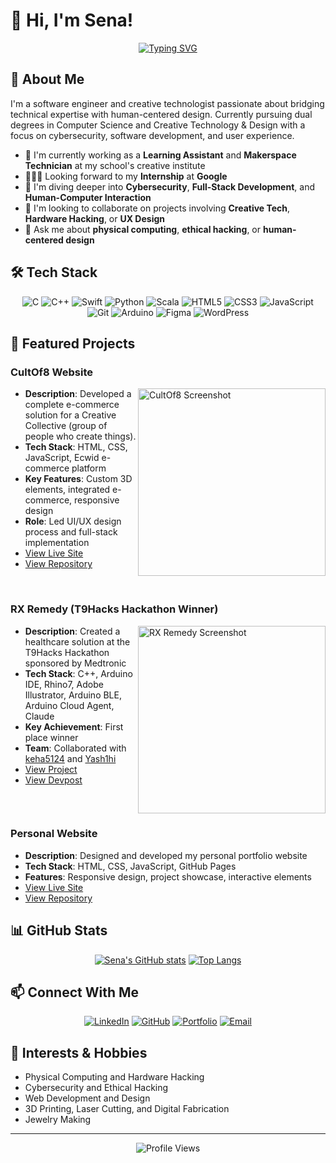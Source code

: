 # 👋 Hi, I'm Sena!

<div align="center">
  
[![Typing SVG](https://readme-typing-svg.herokuapp.com?font=Fira+Code&pause=1000&color=F78C70&center=true&vCenter=true&width=435&lines=Software+Engineer;Creative+Technologist;Human-Centered+Designer;Cybersecurity+Enthusiast)](https://git.io/typing-svg)

</div>

## 💫 About Me

I'm a software engineer and creative technologist passionate about bridging technical expertise with human-centered design. Currently pursuing dual degrees in Computer Science and Creative Technology & Design with a focus on cybersecurity, software development, and user experience.

- 🔭 I'm currently working as a **Learning Assistant** and **Makerspace Technician** at my school's creative institute
- 👩🏽‍💻 Looking forward to my **Internship** at **Google**
- 🌱 I'm diving deeper into **Cybersecurity**, **Full-Stack Development**, and **Human-Computer Interaction**
- 👯 I'm looking to collaborate on projects involving **Creative Tech**, **Hardware Hacking**, or **UX Design**
- 💬 Ask me about **physical computing**, **ethical hacking**, or **human-centered design**

## 🛠️ Tech Stack

<div align="center">
  
![C](https://img.shields.io/badge/c-%2300599C.svg?style=for-the-badge&logo=c&logoColor=white)
![C++](https://img.shields.io/badge/c++-%2300599C.svg?style=for-the-badge&logo=c%2B%2B&logoColor=white)
![Swift](https://img.shields.io/badge/swift-F54A2A?style=for-the-badge&logo=swift&logoColor=white)
![Python](https://img.shields.io/badge/python-3670A0?style=for-the-badge&logo=python&logoColor=ffdd54)
![Scala](https://img.shields.io/badge/scala-%23DC322F.svg?style=for-the-badge&logo=scala&logoColor=white)
![HTML5](https://img.shields.io/badge/html5-%23E34F26.svg?style=for-the-badge&logo=html5&logoColor=white)
![CSS3](https://img.shields.io/badge/css3-%231572B6.svg?style=for-the-badge&logo=css3&logoColor=white)
![JavaScript](https://img.shields.io/badge/javascript-%23323330.svg?style=for-the-badge&logo=javascript&logoColor=%23F7DF1E)
![Git](https://img.shields.io/badge/git-%23F05033.svg?style=for-the-badge&logo=git&logoColor=white)
![Arduino](https://img.shields.io/badge/-Arduino-00979D?style=for-the-badge&logo=Arduino&logoColor=white)
![Figma](https://img.shields.io/badge/figma-%23F24E1E.svg?style=for-the-badge&logo=figma&logoColor=white)
![WordPress](https://img.shields.io/badge/WordPress-%23117AC9.svg?style=for-the-badge&logo=WordPress&logoColor=white)

</div>

## 🚀 Featured Projects

### CultOf8 Website
<img align="right" width="300" src="https://via.placeholder.com/300x180" alt="CultOf8 Screenshot">

- **Description**: Developed a complete e-commerce solution for a Creative Collective (group of people who create things).
- **Tech Stack**: HTML, CSS, JavaScript, Ecwid e-commerce platform
- **Key Features**: Custom 3D elements, integrated e-commerce, responsive design
- **Role**: Led UI/UX design process and full-stack implementation
- [View Live Site](https://cultof8.me)
- [View Repository](https://github.com/rowan878/rowan878.github.io)

<br clear="right"/>

### RX Remedy (T9Hacks Hackathon Winner)
<img align="right" width="300" src="https://via.placeholder.com/300x180" alt="RX Remedy Screenshot">

- **Description**: Created a healthcare solution at the T9Hacks Hackathon sponsored by Medtronic
- **Tech Stack**: C++, Arduino IDE, Rhino7, Adobe Illustrator, Arduino BLE, Arduino Cloud Agent, Claude
- **Key Achievement**: First place winner
- **Team**: Collaborated with [keha5124](https://github.com/keha5124) and [Yash1hi](https://github.com/Yash1hi)
- [View Project](https://github.com/Yash1hi/T9Hacks2025)
- [View Devpost](https://devpost.com/software/rx-remedy)

<br clear="right"/>

### Personal Website
- **Description**: Designed and developed my personal portfolio website
- **Tech Stack**: HTML, CSS, JavaScript, GitHub Pages
- **Features**: Responsive design, project showcase, interactive elements
- [View Live Site](https://senas.me)
- [View Repository](https://github.com/suctuk/suctuk.github.io)

## 📊 GitHub Stats

<div align="center">
  
[![Sena's GitHub stats](https://github-readme-stats.vercel.app/api?username=suctuk&show_icons=true&theme=radical)](https://github.com/suctuk)
[![Top Langs](https://github-readme-stats.vercel.app/api/top-langs/?username=suctuk&layout=compact&theme=radical)](https://github.com/suctuk)

</div>

## 📫 Connect With Me

<div align="center">
  
[![LinkedIn](https://img.shields.io/badge/linkedin-%230077B5.svg?style=for-the-badge&logo=linkedin&logoColor=white)](https://www.linkedin.com/in/suctuk)
[![GitHub](https://img.shields.io/badge/github-%23121011.svg?style=for-the-badge&logo=github&logoColor=white)](https://github.com/suctuk)
[![Portfolio](https://img.shields.io/badge/Portfolio-%23000000.svg?style=for-the-badge&logo=firefox&logoColor=#FF7139)](https://senas.me)
[![Email](https://img.shields.io/badge/Email-D14836?style=for-the-badge&logo=gmail&logoColor=white)](mailto:suctuk@gmail.com)

</div>

## 🎯 Interests & Hobbies

- Physical Computing and Hardware Hacking
- Cybersecurity and Ethical Hacking
- Web Development and Design
- 3D Printing, Laser Cutting, and Digital Fabrication
- Jewelry Making

---

<div align="center">
  <img src="https://komarev.com/ghpvc/?username=suctuk&style=flat-square&color=blue" alt="Profile Views"/>
</div>
